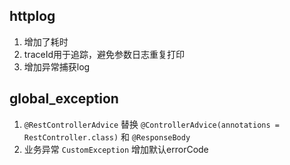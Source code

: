 ## httplog

1. 增加了耗时 
2. traceId用于追踪，避免参数日志重复打印
3. 增加异常捕获log

## global_exception

1. `@RestControllerAdvice` 替换 `@ControllerAdvice(annotations = RestController.class)` 和 `@ResponseBody`
2. 业务异常 `CustomException` 增加默认errorCode